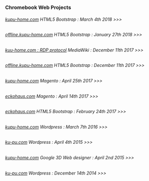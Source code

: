 ### Chromebook Web Projects


###### [kupu-home.com](https://web.archive.org/web/20180331002238/https://offline.kupu-home.com/) HTML5 Bootstrap : March 4th 2018 >>>

###### [offline.kupu-home.com](https://web.archive.org/web/20180127172244/https://offline.kupu-home.com) HTML5 Bootstrap : January 27th 2018 >>>

###### [kuu-home.com : RDP protocol](https://web.archive.org/web/20171211230337/https://www.kupu-home.com/mediawiki/index.php/Main_Page) MediaWiki : December 11th 2017 >>>

###### [offline.kupu-home.com](https://web.archive.org/web/20171211230255/https://offline.kupu-home.com) HTML5 Bootstrap : December 11th 2017 >>>

###### [kupu-home.com](https://web.archive.org/web/20170425111921/https://kupu-home.com/) Magento : April 25th 2017 >>>

###### [eckohaus.com](https://web.archive.org/web/20170421014949/http://eckohaus.com/) Magento : April 14th 2017 >>>

###### [eckohaus.com](https://web.archive.org/web/20170224135318/http://eckohaus.com/) HTML5 Bootstrap : February 24th 2017 >>>

###### [kupu-home.com](https://web.archive.org/web/20160307145300/https://kupu-home.com/) Wordpress : March 7th 2016 >>>

###### [ku-pu.com](https://web.archive.org/web/20150404054546/http://ku-pu.com/) Wordpress : April 4th 2015 >>>

###### [kupu-home.com](https://web.archive.org/web/20150402105807/https://kupu-home.com) Google 3D Web designer : April 2nd 2015 >>>

###### [ku-pu.com](https://web.archive.org/web/20141217123206/http://ku-pu.com/) Wordpress : December 14th 2014 >>>
